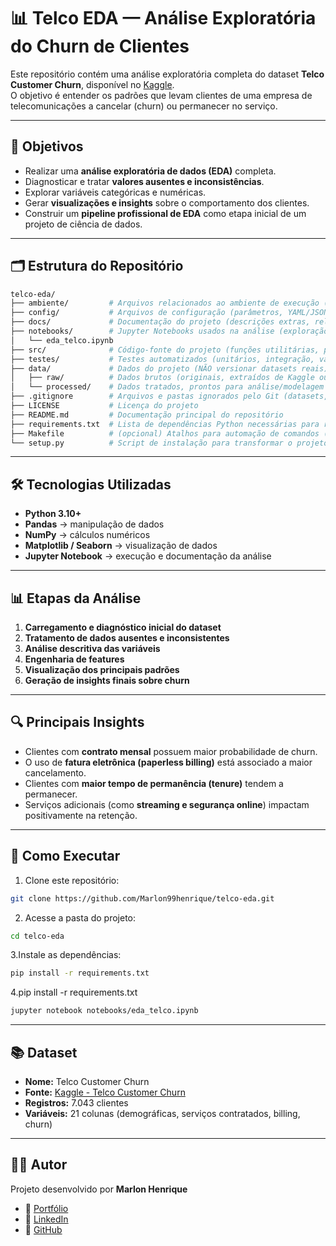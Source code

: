 # 📊 Telco EDA — Análise Exploratória do Churn de Clientes

Este repositório contém uma análise exploratória completa do dataset **Telco Customer Churn**, disponível no [Kaggle](https://www.kaggle.com/datasets/blastchar/telco-customer-churn).  
O objetivo é entender os padrões que levam clientes de uma empresa de telecomunicações a cancelar (churn) ou permanecer no serviço.

---

## 🎯 Objetivos
- Realizar uma **análise exploratória de dados (EDA)** completa.  
- Diagnosticar e tratar **valores ausentes e inconsistências**.  
- Explorar variáveis categóricas e numéricas.  
- Gerar **visualizações e insights** sobre o comportamento dos clientes.  
- Construir um **pipeline profissional de EDA** como etapa inicial de um projeto de ciência de dados.

---

## 🗂️ Estrutura do Repositório

```bash
telco-eda/
├── ambiente/         # Arquivos relacionados ao ambiente de execução (ex.: setup, configs de venv, docker)
├── config/           # Arquivos de configuração (parâmetros, YAML/JSON com settings do projeto)
├── docs/             # Documentação do projeto (descrições extras, relatórios, documentação técnica)
├── notebooks/        # Jupyter Notebooks usados na análise (exploração, visualizações, relatórios)
│   └── eda_telco.ipynb
├── src/              # Código-fonte do projeto (funções utilitárias, pré-processamento, pipelines)
├── testes/           # Testes automatizados (unitários, integração, validação das funções em src)
├── data/             # Dados do projeto (NÃO versionar datasets reais)
│   ├── raw/          # Dados brutos (originais, extraídos de Kaggle ou outra fonte)
│   └── processed/    # Dados tratados, prontos para análise/modelagem
├── .gitignore        # Arquivos e pastas ignorados pelo Git (datasets, checkpoints, cache, etc.)
├── LICENSE           # Licença do projeto
├── README.md         # Documentação principal do repositório
├── requirements.txt  # Lista de dependências Python necessárias para rodar o projeto
├── Makefile          # (opcional) Atalhos para automação de comandos (instalar deps, rodar notebook, testes)
└── setup.py          # Script de instalação para transformar o projeto em pacote Python


````


---

## 🛠️ Tecnologias Utilizadas
- **Python 3.10+**
- **Pandas** → manipulação de dados  
- **NumPy** → cálculos numéricos  
- **Matplotlib / Seaborn** → visualização de dados  
- **Jupyter Notebook** → execução e documentação da análise  

---

## 📊 Etapas da Análise
1. **Carregamento e diagnóstico inicial do dataset**  
2. **Tratamento de dados ausentes e inconsistentes**  
3. **Análise descritiva das variáveis**  
4. **Engenharia de features**  
5. **Visualização dos principais padrões**  
6. **Geração de insights finais sobre churn**

---

## 🔍 Principais Insights
- Clientes com **contrato mensal** possuem maior probabilidade de churn.  
- O uso de **fatura eletrônica (paperless billing)** está associado a maior cancelamento.  
- Clientes com **maior tempo de permanência (tenure)** tendem a permanecer.  
- Serviços adicionais (como **streaming e segurança online**) impactam positivamente na retenção.  

---

## 🚀 Como Executar
1. Clone este repositório:  
```bash
git clone https://github.com/Marlon99henrique/telco-eda.git
```
2. Acesse a pasta do projeto:
  ```bash
cd telco-eda
  ```
3.Instale as dependências:
```bash
pip install -r requirements.txt
```
4.pip install -r requirements.txt
```bash
jupyter notebook notebooks/eda_telco.ipynb
```
---
## 📚 Dataset
- **Nome:** Telco Customer Churn  
- **Fonte:** [Kaggle - Telco Customer Churn](https://www.kaggle.com/datasets/blastchar/telco-customer-churn)  
- **Registros:** 7.043 clientes  
- **Variáveis:** 21 colunas (demográficas, serviços contratados, billing, churn)  


---
## 👨‍💻 Autor
Projeto desenvolvido por **Marlon Henrique**  

- 🔗 [Portfólio](https://marlon99henrique.github.io/)  
- 💼 [LinkedIn](https://www.linkedin.com/in/seu-perfil)  
- 🐙 [GitHub](https://github.com/Marlon99henrique)  


